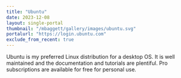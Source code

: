 ```yaml
---
title: "Ubuntu"
date: 2023-12-08
layout: single-portal
thumbnail: "/mbaggett/gallery/images/ubuntu.svg"
portalurl: "https://login.ubuntu.com"
exclude_from_recent: true
---
```

Ubuntu is my preferred Linux distribution for a desktop OS. It is well maintained and the documentation and tutorials are plentiful. Pro subscriptions are available for free for personal use.
